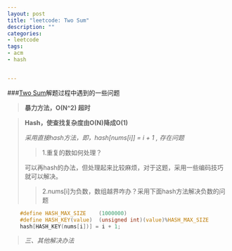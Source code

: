 ```yaml
---
layout: post
title: "leetcode: Two Sum"
description: ""
categories:
- leetcode
tags:
- acm
- hash


---
```


###[Two Sum][0]解题过程中遇到的一些问题

[0]:https://leetcode.com/problems/two-sum/

>**暴力方法，O(N^2) 超时**

>**Hash，使查找复杂度由O(N)降成O(1)**
>
>*采用直接hash方法，即，hash[nums[i]] = i + 1 , 存在问题*
>
>>1.重复的数如何处理？
>
>可以再hash的办法，但处理起来比较麻烦，对于这题，采用一些编码技巧就可以解决。
>
>>2.nums[i]为负数，数组越界咋办？采用下面hash方法解决负数的问题
>	
```c
	#define HASH_MAX_SIZE    (1000000)  
	#define HASH_KEY(value)  (unsigned int)(value)%HASH_MAX_SIZE
	hash[HASH_KEY(nums[i])] = i + 1;
```		

>*三、其他解决办法*
>